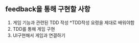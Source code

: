 ## feedback을 통해 구현할 사항 


1. 게임 기능과 관련된 TDD 작성
   *TDD작성 요령을 제대로 배워야함 
3. TDD를 통해 게임 구현
4. UI구현해서 게임과 연결하기

